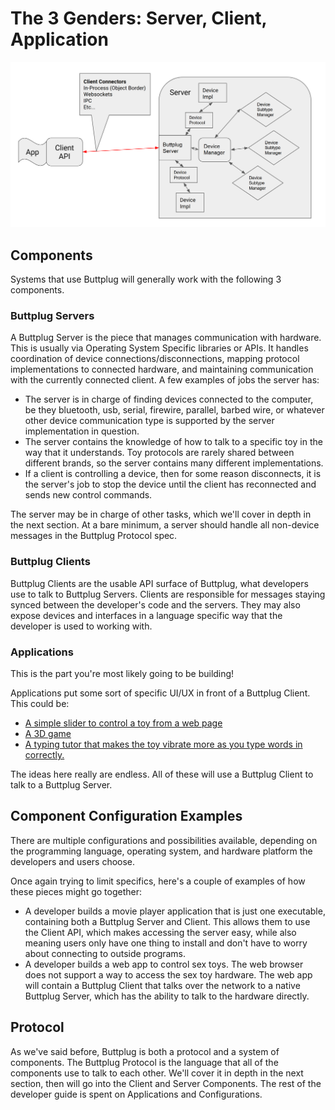 # The 3 Genders: Server, Client, Application

![Buttplug Architecture Diagram](./architecture.png)

## Components

Systems that use Buttplug will generally work with the following 3 components.

### Buttplug Servers

A Buttplug Server is the piece that manages communication with hardware. This is usually via Operating System Specific libraries or APIs. It handles coordination of device connections/disconnections, mapping protocol implementations to connected hardware, and maintaining communication with the currently connected client. A few examples of jobs the server has:

-   The server is in charge of finding devices connected to the computer, be they bluetooth, usb, serial, firewire, parallel, barbed wire, or whatever other device communication type is supported by the server implementation in question.
-   The server contains the knowledge of how to talk to a specific toy in the way that it understands. Toy protocols are rarely shared between different brands, so the server contains many different implementations.
-   If a client is controlling a device, then for some reason disconnects, it is the server's job to stop the device until the client has reconnected and sends new control commands.

The server may be in charge of other tasks, which we'll cover in depth in the next section. At a bare minimum, a server should handle all non-device messages in the Buttplug Protocol spec.

### Buttplug Clients

Buttplug Clients are the usable API surface of Buttplug, what developers use to talk to Buttplug Servers. Clients are responsible for messages staying synced between the developer's code and the servers. They may also expose devices and interfaces in a language specific way that the developer is used to working with.

### Applications

This is the part you're most likely going to be building!

Applications put some sort of specific UI/UX in front of a Buttplug Client. This could be:

-   [A simple slider to control a toy from a web page](https://playground.buttplug.world)
-   [A 3D game](https://www.youtube.com/watch?v=rAYdo1vDNak)
-   [A typing tutor that makes the toy vibrate more as you type words in correctly.](https://curiousjp.itch.io/caveman-bios-teaches-erotic-typing)

The ideas here really are endless. All of these will use a Buttplug Client to talk to a Buttplug Server.

## Component Configuration Examples

There are multiple configurations and possibilities available, depending on the programming language, operating system, and hardware platform the developers and users choose.

Once again trying to limit specifics, here's a couple of examples of how these pieces might go together:

-   A developer builds a movie player application that is just one executable, containing both a Buttplug Server and Client. This allows them to use the Client API, which makes accessing the server easy, while also meaning users only have one thing to install and don't have to worry about connecting to outside programs.
-   A developer builds a web app to control sex toys. The web browser does not support a way to access the sex toy hardware. The web app will contain a Buttplug Client that talks over the network to a native Buttplug Server, which has the ability to talk to the hardware directly.

## Protocol

As we've said before, Buttplug is both a protocol and a system of components. The Buttplug Protocol is the language that all of the components use to talk to each other. We'll cover it in depth in the next section, then will go into the Client and Server Components. The rest of the developer guide is spent on Applications and Configurations.